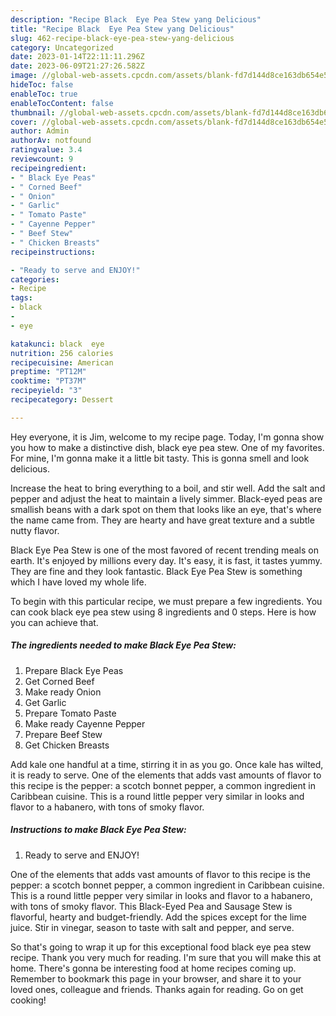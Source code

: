 ```yaml
---
description: "Recipe Black  Eye Pea Stew yang Delicious"
title: "Recipe Black  Eye Pea Stew yang Delicious"
slug: 462-recipe-black-eye-pea-stew-yang-delicious
category: Uncategorized
date: 2023-01-14T22:11:11.296Z
date: 2023-06-09T21:27:26.582Z
image: //global-web-assets.cpcdn.com/assets/blank-fd7d144d8ce163db654e5a02c40b08a2775adb7897d16e4062681dc7e1b2800f.png
hideToc: false
enableToc: true
enableTocContent: false
thumbnail: //global-web-assets.cpcdn.com/assets/blank-fd7d144d8ce163db654e5a02c40b08a2775adb7897d16e4062681dc7e1b2800f.png
cover: //global-web-assets.cpcdn.com/assets/blank-fd7d144d8ce163db654e5a02c40b08a2775adb7897d16e4062681dc7e1b2800f.png
author: Admin
authorAv: notfound
ratingvalue: 3.4
reviewcount: 9
recipeingredient:
- " Black Eye Peas"
- " Corned Beef"
- " Onion"
- " Garlic"
- " Tomato Paste"
- " Cayenne Pepper"
- " Beef Stew"
- " Chicken Breasts"
recipeinstructions:

- "Ready to serve and ENJOY!"
categories:
- Recipe
tags:
- black
- 
- eye

katakunci: black  eye 
nutrition: 256 calories
recipecuisine: American
preptime: "PT12M"
cooktime: "PT37M"
recipeyield: "3"
recipecategory: Dessert

---
```



Hey everyone, it is Jim, welcome to my recipe page. Today, I'm gonna show you how to make a distinctive dish, black  eye pea stew. One of my favorites. For mine, I'm gonna make it a little bit tasty. This is gonna smell and look delicious.

Increase the heat to bring everything to a boil, and stir well. Add the salt and pepper and adjust the heat to maintain a lively simmer. Black-eyed peas are smallish beans with a dark spot on them that looks like an eye, that&#39;s where the name came from. They are hearty and have great texture and a subtle nutty flavor.

Black  Eye Pea Stew is one of the most favored of recent trending meals on earth. It's enjoyed by millions every day. It's easy, it is fast, it tastes yummy. They are fine and they look fantastic. Black  Eye Pea Stew is something which I have loved my whole life.


To begin with this particular recipe, we must prepare a few ingredients. You can cook black  eye pea stew using 8 ingredients and 0 steps. Here is how you can achieve that.

<!--inarticleads1-->

##### The ingredients needed to make Black  Eye Pea Stew:

1. Prepare  Black Eye Peas
1. Get  Corned Beef
1. Make ready  Onion
1. Get  Garlic
1. Prepare  Tomato Paste
1. Make ready  Cayenne Pepper
1. Prepare  Beef Stew
1. Get  Chicken Breasts


Add kale one handful at a time, stirring it in as you go. Once kale has wilted, it is ready to serve. One of the elements that adds vast amounts of flavor to this recipe is the pepper: a scotch bonnet pepper, a common ingredient in Caribbean cuisine. This is a round little pepper very similar in looks and flavor to a habanero, with tons of smoky flavor. 

<!--inarticleads2-->

##### Instructions to make Black  Eye Pea Stew:


1. Ready to serve and ENJOY!

One of the elements that adds vast amounts of flavor to this recipe is the pepper: a scotch bonnet pepper, a common ingredient in Caribbean cuisine. This is a round little pepper very similar in looks and flavor to a habanero, with tons of smoky flavor. This Black-Eyed Pea and Sausage Stew is flavorful, hearty and budget-friendly. Add the spices except for the lime juice. Stir in vinegar, season to taste with salt and pepper, and serve. 

So that's going to wrap it up for this exceptional food black  eye pea stew recipe. Thank you very much for reading. I'm sure that you will make this at home. There's gonna be interesting food at home recipes coming up. Remember to bookmark this page in your browser, and share it to your loved ones, colleague and friends. Thanks again for reading. Go on get cooking!
